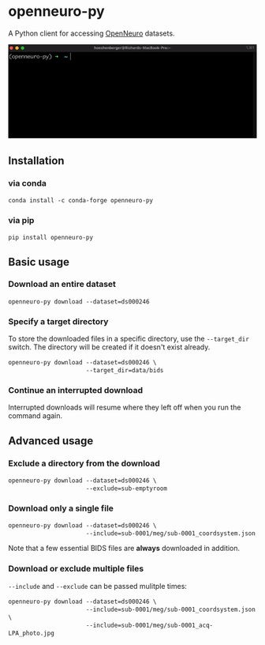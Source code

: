 # openneuro-py

A Python client for accessing [OpenNeuro](https://openneuro.org)
datasets.

![openneuro-py in action](https://raw.githubusercontent.com/hoechenberger/openneuro-py/main/openneuro-py.gif)

## Installation

### via conda

```shell
conda install -c conda-forge openneuro-py
```

### via pip

```shell
pip install openneuro-py
```

## Basic usage

### Download an entire dataset

```shell
openneuro-py download --dataset=ds000246
```

### Specify a target directory

To store the downloaded files in a specific directory, use the
`--target_dir` switch. The directory will be created if it doesn't exist
already.

```shell
openneuro-py download --dataset=ds000246 \
                      --target_dir=data/bids
```

### Continue an interrupted download

Interrupted downloads will resume where they left off when you run the command
again.

## Advanced usage
### Exclude a directory from the download

```shell
openneuro-py download --dataset=ds000246 \
                      --exclude=sub-emptyroom
```

### Download only a single file

```shell
openneuro-py download --dataset=ds000246 \
                      --include=sub-0001/meg/sub-0001_coordsystem.json
```

Note that a few essential BIDS files are **always** downloaded in addition.

### Download or exclude multiple files

`--include` and `--exclude` can be passed mulitple times:

```shell
openneuro-py download --dataset=ds000246 \
                      --include=sub-0001/meg/sub-0001_coordsystem.json \
                      --include=sub-0001/meg/sub-0001_acq-LPA_photo.jpg
```
